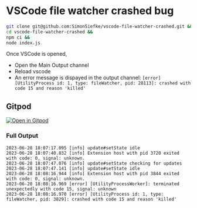 # VSCode file watcher crashed bug

```sh
git clone git@github.com:SimonSiefke/vscode-file-watcher-crashed.git &&
cd vscode-file-watcher-crashed &&
npm ci &&
node index.js
```

Once VSCode is opened,

- Open the Main Output channel
- Reload vscode
- An error message is dispayed in the output channel: `[error] [UtilityProcess id: 1, type: fileWatcher, pid: 28113]: crashed with code 15 and reason 'killed'`

## Gitpod

[![Open in Gitpod](https://gitpod.io/button/open-in-gitpod.svg)](https://gitpod.io/#https://github.com/SimonSiefke/vscode-file-watcher-crashed)

### Full Output

```
2023-06-28 18:07:17.095 [info] update#setState idle
2023-06-28 18:07:40.832 [info] Extension host with pid 3720 exited with code: 0, signal: unknown.
2023-06-28 18:07:47.076 [info] update#setState checking for updates
2023-06-28 18:07:47.141 [info] update#setState idle
2023-06-28 18:08:16.944 [info] Extension host with pid 3844 exited with code: 0, signal: unknown.
2023-06-28 18:08:16.969 [error] [UtilityProcessWorker]: terminated unexpectedly with code 15, signal: unknown
2023-06-28 18:08:16.970 [error] [UtilityProcess id: 1, type: fileWatcher, pid: 3829]: crashed with code 15 and reason 'killed'
```
